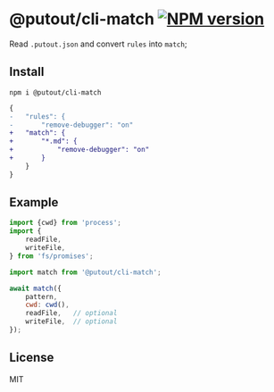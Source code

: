 # @putout/cli-match [![NPM version][NPMIMGURL]][NPMURL]

[NPMIMGURL]: https://img.shields.io/npm/v/@putout/cli-match.svg?style=flat&longCache=true
[NPMURL]: https://npmjs.org/package/@putout/cli-match "npm"

Read `.putout.json` and convert `rules`  into `match`;

## Install

```
npm i @putout/cli-match
```

```diff
{
-   "rules": {
-       "remove-debugger": "on"
+   "match": {
+       "*.md": {
+           "remove-debugger": "on"
+       }
    }
}
```

## Example

```js
import {cwd} from 'process';
import {
    readFile,
    writeFile,
} from 'fs/promises';

import match from '@putout/cli-match';

await match({
    pattern,
    cwd: cwd(),
    readFile,   // optional
    writeFile,  // optional
});
```

## License

MIT
